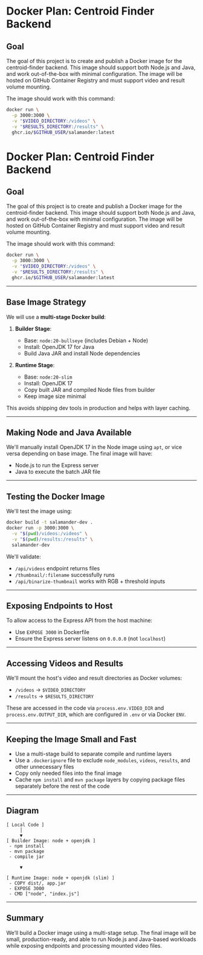# Docker Plan: Centroid Finder Backend

## Goal

The goal of this project is to create and publish a Docker image for the centroid-finder backend. This image should support both Node.js and Java, and work out-of-the-box with minimal configuration. The image will be hosted on GitHub Container Registry and must support video and result volume mounting.

The image should work with this command:

```bash
docker run \
  -p 3000:3000 \
  -v "$VIDEO_DIRECTORY:/videos" \
  -v "$RESULTS_DIRECTORY:/results" \
  ghcr.io/$GITHUB_USER/salamander:latest
```

# Docker Plan: Centroid Finder Backend

## Goal

The goal of this project is to create and publish a Docker image for the centroid-finder backend. This image should support both Node.js and Java, and work out-of-the-box with minimal configuration. The image will be hosted on GitHub Container Registry and must support video and result volume mounting.

The image should work with this command:

```bash
docker run \
  -p 3000:3000 \
  -v "$VIDEO_DIRECTORY:/videos" \
  -v "$RESULTS_DIRECTORY:/results" \
  ghcr.io/$GITHUB_USER/salamander:latest
```

---

## Base Image Strategy

We will use a **multi-stage Docker build**:

1. **Builder Stage**:

   * Base: `node:20-bullseye` (includes Debian + Node)
   * Install: OpenJDK 17 for Java
   * Build Java JAR and install Node dependencies

2. **Runtime Stage**:

   * Base: `node:20-slim`
   * Install: OpenJDK 17
   * Copy built JAR and compiled Node files from builder
   * Keep image size minimal

This avoids shipping dev tools in production and helps with layer caching.

---

## Making Node and Java Available

We'll manually install OpenJDK 17 in the Node image using `apt`, or vice versa depending on base image. The final image will have:

* Node.js to run the Express server
* Java to execute the batch JAR file

---

## Testing the Docker Image

We'll test the image using:

```bash
docker build -t salamander-dev .
docker run -p 3000:3000 \
  -v "$(pwd)/videos:/videos" \
  -v "$(pwd)/results:/results" \
  salamander-dev
```

We'll validate:

* `/api/videos` endpoint returns files
* `/thumbnail/:filename` successfully runs
* `/api/binarize-thumbnail` works with RGB + threshold inputs

---

## Exposing Endpoints to Host

To allow access to the Express API from the host machine:

* Use `EXPOSE 3000` in Dockerfile
* Ensure the Express server listens on `0.0.0.0` (not `localhost`)

---

## Accessing Videos and Results

We'll mount the host's video and result directories as Docker volumes:

* `/videos` → `$VIDEO_DIRECTORY`
* `/results` → `$RESULTS_DIRECTORY`

These are accessed in the code via `process.env.VIDEO_DIR` and `process.env.OUTPUT_DIR`, which are configured in `.env` or via Docker `ENV`.

---

## Keeping the Image Small and Fast

* Use a multi-stage build to separate compile and runtime layers
* Use a `.dockerignore` file to exclude `node_modules`, `videos`, `results`, and other unnecessary files
* Copy only needed files into the final image
* Cache `npm install` and `mvn package` layers by copying package files separately before the rest of the code

---

## Diagram

```
[ Local Code ]
     │
     ▼
[ Builder Image: node + openjdk ]
 - npm install
 - mvn package
 - compile jar

     ▼

[ Runtime Image: node + openjdk (slim) ]
 - COPY dist/, app.jar
 - EXPOSE 3000
 - CMD ["node", "index.js"]
```

---

## Summary

We’ll build a Docker image using a multi-stage setup. The final image will be small, production-ready, and able to run Node.js and Java-based workloads while exposing endpoints and processing mounted video files.
